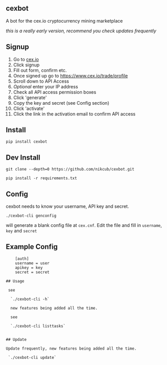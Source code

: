 ## cexbot

A bot for the cex.io cryptocurrency mining marketplace

*this is a really early version, recommend you check updates frequently*

## Signup

1. Go to [cex.io](https://cex.io/r/0/nikcub/0/)
2. Click signup
3. Fill out form, confirm etc.
4. Once signed up go to https://www.cex.io/trade/profile
5. Scroll down to API Access
6. *Optional* enter your IP address
7. Check all API access permission boxes
8. Click 'generate'
9. Copy the key and secret (see Config section)
10. Click 'activate'
11. Click the link in the activation email to confirm API access

## Install

 `pip install cexbot`

## Dev Install

 `git clone --depth=0 https://github.com/nikcub/cexbot.git`

 `pip install -r requirements.txt`

## Config

cexbot needs to know your username, API key and secret.

 `./cexbot-cli genconfig`

 will generate a blank config file at `cex.cnf`. Edit the file and fill in `username`, `key` and `secret`

## Example Config

````
    [auth]
    username = user
    apikey = key
    secret = secret

## Usage

 see

  `./cexbot-cli -h`

  new features being added all the time.

  see

  `./cexbot-cli listtasks`


## Update

Update frequently, new features being added all the time.

 `./cexbot-cli update`